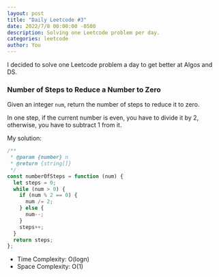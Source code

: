 ```yaml
---
layout: post
title: "Daily Leetcode #3"
date: 2022/7/8 00:00:00 -0500
description: Solving one Leetcode problem per day.
categories: leetcode
author: You
---
```


I decided to solve one Leetcode problem a day to get better at Algos and DS.

### Number of Steps to Reduce a Number to Zero

Given an integer `num`, return the number of steps to reduce it to zero.

In one step, if the current number is even, you have to divide it by 2, otherwise, you have to subtract 1 from it.

My solution:

```js
/**
 * @param {number} n
 * @return {string[]}
 */
const numberOfSteps = function (num) {
  let steps = 0;
  while (num > 0) {
    if (num % 2 == 0) {
      num /= 2;
    } else {
      num--;
    }
    steps++;
  }
  return steps;
};
```

- Time Complexity: O(logn)
- Space Complexity: O(1)
